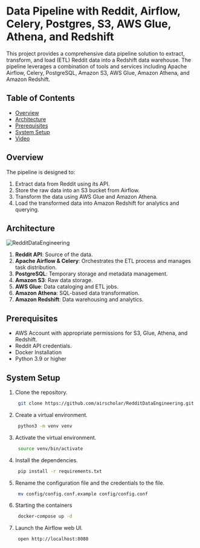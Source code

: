 # Data Pipeline with Reddit, Airflow, Celery, Postgres, S3, AWS Glue, Athena, and Redshift

This project provides a comprehensive data pipeline solution to extract, transform, and load (ETL) Reddit data into a Redshift data warehouse. The pipeline leverages a combination of tools and services including Apache Airflow, Celery, PostgreSQL, Amazon S3, AWS Glue, Amazon Athena, and Amazon Redshift.

## Table of Contents

- [Overview](#overview)
- [Architecture](#architecture)
- [Prerequisites](#prerequisites)
- [System Setup](#system-setup)
- [Video](#video)

## Overview

The pipeline is designed to:

1. Extract data from Reddit using its API.
2. Store the raw data into an S3 bucket from Airflow.
3. Transform the data using AWS Glue and Amazon Athena.
4. Load the transformed data into Amazon Redshift for analytics and querying.

## Architecture
![RedditDataEngineering](https://github.com/user-attachments/assets/65b102fc-776b-4400-81d8-743f6b891563)

1. **Reddit API**: Source of the data.
2. **Apache Airflow & Celery**: Orchestrates the ETL process and manages task distribution.
3. **PostgreSQL**: Temporary storage and metadata management.
4. **Amazon S3**: Raw data storage.
5. **AWS Glue**: Data cataloging and ETL jobs.
6. **Amazon Athena**: SQL-based data transformation.
7. **Amazon Redshift**: Data warehousing and analytics.

## Prerequisites
- AWS Account with appropriate permissions for S3, Glue, Athena, and Redshift.
- Reddit API credentials.
- Docker Installation
- Python 3.9 or higher

## System Setup
1. Clone the repository.
   ```bash
    git clone https://github.com/airscholar/RedditDataEngineering.git
   ```
2. Create a virtual environment.
   ```bash
    python3 -m venv venv
   ```
3. Activate the virtual environment.
   ```bash
    source venv/bin/activate
   ```
4. Install the dependencies.
   ```bash
    pip install -r requirements.txt
   ```
5. Rename the configuration file and the credentials to the file.
   ```bash
    mv config/config.conf.example config/config.conf
   ```
6. Starting the containers
   ```bash
    docker-compose up -d
   ```
7. Launch the Airflow web UI.
   ```bash
    open http://localhost:8080
   ```
